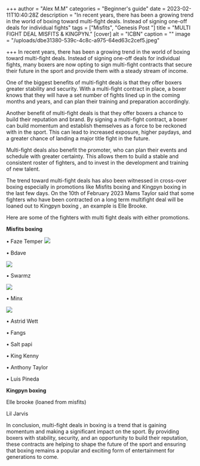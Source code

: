 +++
author = "Alex M.M"
categories = "Beginner's guide"
date = 2023-02-11T10:40:28Z
description = "In recent years, there has been a growing trend in the world of boxing toward multi-fight deals. Instead of signing one-off deals for individual fights"
tags = ["Misfits", "Genesis Post "]
title = "MULTI FIGHT DEAL MISFITS & KINGPYN."
[cover]
alt = "ICBN"
caption = ""
image = "/uploads/dbe31380-539c-4c8c-a975-64ed63c2cef5.jpeg"

+++
In recent years, there has been a growing trend in the world of boxing toward multi-fight deals. Instead of signing one-off deals for individual fights, many boxers are now opting to sign multi-fight contracts that secure their future in the sport and provide them with a steady stream of income.

One of the biggest benefits of multi-fight deals is that they offer boxers greater stability and security. With a multi-fight contract in place, a boxer knows that they will have a set number of fights lined up in the coming months and years, and can plan their training and preparation accordingly.

Another benefit of multi-fight deals is that they offer boxers a chance to build their reputation and brand. By signing a multi-fight contract, a boxer can build momentum and establish themselves as a force to be reckoned with in the sport. This can lead to increased exposure, higher paydays, and a greater chance of landing a major title fight in the future.

Multi-fight deals also benefit the promoter, who can plan their events and schedule with greater certainty. This allows them to build a stable and consistent roster of fighters, and to invest in the development and training of new talent.

The trend toward multi-fight deals has also been witnessed in cross-over boxing especially in promotions like Misfits boxing and Kingpyn boxing in the last few days. On the 10th of February 2023 Mams Taylor said that some fighters who have been contracted on a long term multifight deal will be loaned out to Kingpyn boxing , an example is Elle Brooke.

Here are some of the fighters with multi fight deals with either promotions.

**Misfits boxing**                     

• Faze Temper  ![](/uploads/293718ec-e16f-415a-a8b6-87a266353a99.jpeg)                      

• Bdave 

 ![](/uploads/2aecc664-5bb4-472d-aa05-6a6a2d66a60a.jpeg)                            

• Swarmz

![](/uploads/2cee728b-4713-4822-a868-9a50672eefb0.jpeg)

• Minx

![](/uploads/76f8fd30-7dab-4a53-a9d8-7082cdd981fa.jpeg)

• Astrid Wett

• Fangs

• Salt papi

• King Kenny

• Anthony Taylor

• Luis Pineda

**Kingpyn boxing**

Elle brooke (loaned from misfits)

 Lil Jarvis

In conclusion, multi-fight deals in boxing is a trend that is gaining momentum and making a significant impact on the sport. By providing boxers with stability, security, and an opportunity to build their reputation, these contracts are helping to shape the future of the sport and ensuring that boxing remains a popular and exciting form of entertainment for generations to come.
